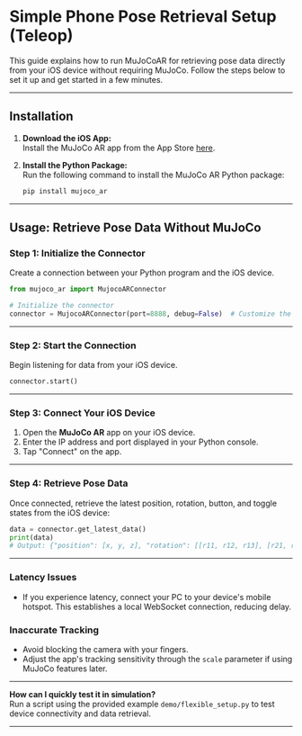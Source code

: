 # Simple Phone Pose Retrieval Setup (Teleop)

This guide explains how to run MuJoCoAR for retrieving pose data directly from your iOS device without requiring MuJoCo. Follow the steps below to set it up and get started in a few minutes.

---

## Installation

1. **Download the iOS App:**  
   Install the MuJoCo AR app from the App Store [here](https://apps.apple.com/ae/app/mujoco-ar/id6612039501).

2. **Install the Python Package:**  
   Run the following command to install the MuJoCo AR Python package:

   ```bash
   pip install mujoco_ar
   ```

---

## Usage: Retrieve Pose Data Without MuJoCo

### Step 1: Initialize the Connector

Create a connection between your Python program and the iOS device.

```python
from mujoco_ar import MujocoARConnector

# Initialize the connector
connector = MujocoARConnector(port=8888, debug=False)  # Customize the port if necessary
```

---

### Step 2: Start the Connection

Begin listening for data from your iOS device.

```python
connector.start()
```

---

### Step 3: Connect Your iOS Device

1. Open the **MuJoCo AR** app on your iOS device.
2. Enter the IP address and port displayed in your Python console.
3. Tap "Connect" on the app.

---

### Step 4: Retrieve Pose Data

Once connected, retrieve the latest position, rotation, button, and toggle states from the iOS device:

```python
data = connector.get_latest_data()
print(data)
# Output: {"position": [x, y, z], "rotation": [[r11, r12, r13], [r21, r22, r23], [r31, r32, r33]], "button": True/False, "toggle": True/False}
```

---


### Latency Issues
- If you experience latency, connect your PC to your device's mobile hotspot. This establishes a local WebSocket connection, reducing delay.

### Inaccurate Tracking
- Avoid blocking the camera with your fingers.
- Adjust the app's tracking sensitivity through the `scale` parameter if using MuJoCo features later.

---

 **How can I quickly test it in simulation?**  
   Run a script using the provided example `demo/flexible_setup.py` to test device connectivity and data retrieval.

---
